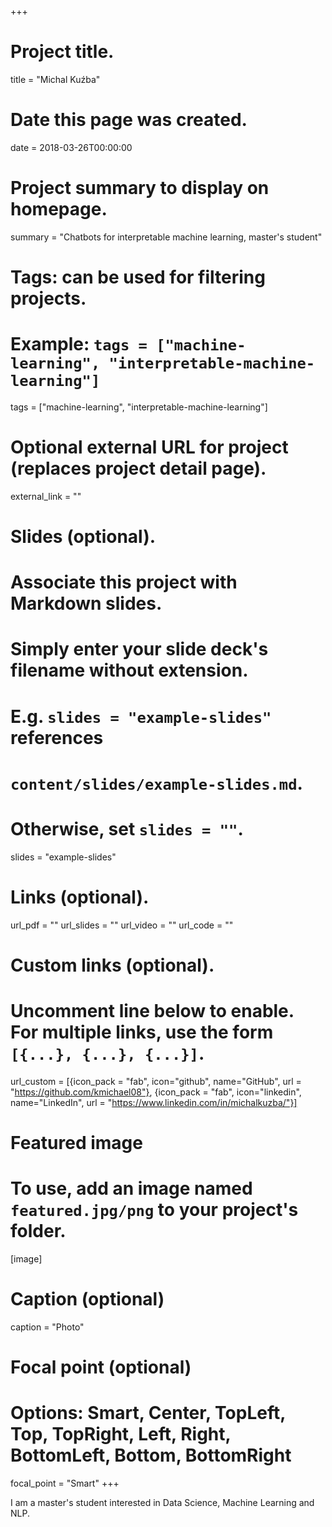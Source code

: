 +++
# Project title.
title = "Michal Kuźba"

# Date this page was created.
date = 2018-03-26T00:00:00

# Project summary to display on homepage.
summary = "Chatbots for interpretable machine learning, master's student"

# Tags: can be used for filtering projects.
# Example: `tags = ["machine-learning", "interpretable-machine-learning"]`
tags = ["machine-learning", "interpretable-machine-learning"]

# Optional external URL for project (replaces project detail page).
external_link = ""

# Slides (optional).
#   Associate this project with Markdown slides.
#   Simply enter your slide deck's filename without extension.
#   E.g. `slides = "example-slides"` references 
#   `content/slides/example-slides.md`.
#   Otherwise, set `slides = ""`.
slides = "example-slides"

# Links (optional).
url_pdf = ""
url_slides = ""
url_video = ""
url_code = ""

# Custom links (optional).
#   Uncomment line below to enable. For multiple links, use the form `[{...}, {...}, {...}]`.
 url_custom = [{icon_pack = "fab", icon="github", name="GitHub", url = "https://github.com/kmichael08"},
              {icon_pack = "fab", icon="linkedin", name="LinkedIn", url = "https://www.linkedin.com/in/michalkuzba/"}]
# Featured image
# To use, add an image named `featured.jpg/png` to your project's folder. 
[image]
  # Caption (optional)
  caption = "Photo"
  
  # Focal point (optional)
  # Options: Smart, Center, TopLeft, Top, TopRight, Left, Right, BottomLeft, Bottom, BottomRight
  focal_point = "Smart"
+++

I am a master's student interested in Data Science, Machine Learning and NLP. 
